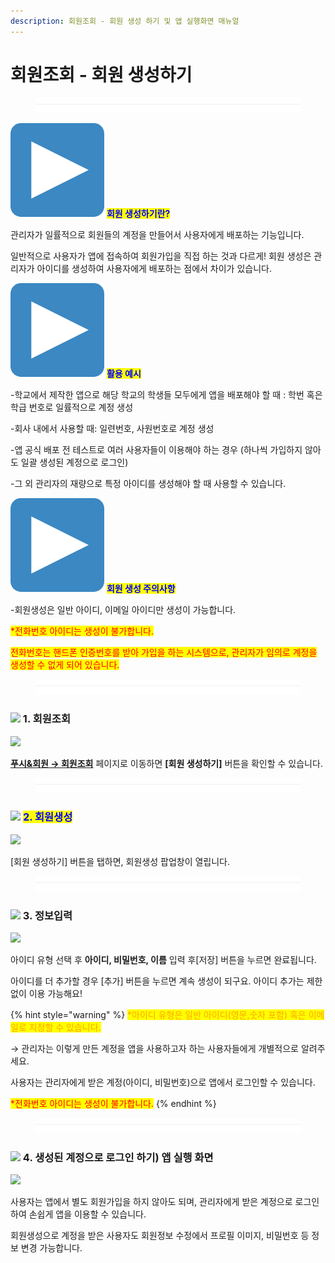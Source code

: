 ```yaml
---
description: 회원조회 - 회원 생성 하기 및 앱 실행화면 매뉴얼
---
```


# 회원조회 - 회원 생성하기

<figure><img src="../../../.gitbook/assets/구분선 (1) (1).PNG" alt=""><figcaption></figcaption></figure>

<img src="../../../.gitbook/assets/image (9).png" alt="" data-size="line"> <mark style="color:blue;">**회원 생성하기란?**</mark>

관리자가 일률적으로 회원들의 계정을 만들어서 사용자에게 배포하는 기능입니다.

일반적으로 사용자가 앱에 접속하여 회원가입을 직접 하는 것과 다르게! 회원 생성은 관리자가 아이디를 생성하여 사용자에게 배포하는 점에서 차이가 있습니다.

<img src="../../../.gitbook/assets/image (9).png" alt="" data-size="line"> <mark style="color:blue;">**활용 예시​**</mark>

\-학교에서 제작한 앱으로 해당 학교의 학생들 모두에게 앱을 배포해야 할 때 : 학번 혹은 학급 번호로 일률적으로 계정 생성

\-회사 내에서 사용할 때: 일련번호, 사원번호로 계정 생성

\-앱 공식 배포 전 테스트로 여러 사용자들이 이용해야 하는 경우 (하나씩 가입하지 않아도 일괄 생성된 계정으로 로그인)

\-그 외 관리자의 재량으로 특정 아이디를 생성해야 할 때 사용할 수 있습니다.

<img src="../../../.gitbook/assets/image (9).png" alt="" data-size="line"> <mark style="color:blue;">**회원 생성 주의사항**</mark>

\-회원생성은 일반 아이디, 이메일 아이디만 생성이 가능합니다.&#x20;

<mark style="color:red;">\*전화번호 아이디는 생성이 불가합니다.</mark>&#x20;

<mark style="color:red;">전화번호는 핸드폰 인증번호를 받아 가입을 하는 시스템으로, 관리자가 임의로 계정을 생성할 수 없게 되어 있습니다.</mark>&#x20;

<figure><img src="../../../.gitbook/assets/구분선 (1) (1).PNG" alt=""><figcaption></figcaption></figure>

### ![](https://wp.swing2app.co.kr/wp-content/uploads/2018/09/%EB%8B%A8%EB%9D%BD1-1.png) 1. 회원조회

![](https://wp.swing2app.co.kr/wp-content/uploads/2021/03/%ED%9A%8C%EC%9B%90%EC%83%9D%EC%84%B16.png)

[**푸시&회원 → 회원조회**](http://www.swing2app.co.kr/view/member\_list) 페이지로 이동하면 **\[회원 생성하기]** 버튼을 확인할 수 있습니다.

<figure><img src="../../../.gitbook/assets/구분선 (1) (1).PNG" alt=""><figcaption></figcaption></figure>

### ![](https://wp.swing2app.co.kr/wp-content/uploads/2018/09/%EB%8B%A8%EB%9D%BD1-1.png) <mark style="color:blue;">2. 회원생성</mark>

![](https://wp.swing2app.co.kr/wp-content/uploads/2021/03/%ED%9A%8C%EC%9B%90%EC%83%9D%EC%84%B17.png)

\[회원 생성하기] 버튼을 탭하면, 회원생성 팝업창이 열립니다.

<figure><img src="../../../.gitbook/assets/구분선 (1) (1).PNG" alt=""><figcaption></figcaption></figure>

### ![](https://wp.swing2app.co.kr/wp-content/uploads/2018/09/%EB%8B%A8%EB%9D%BD1-1.png) 3. 정보입력

![](https://wp.swing2app.co.kr/wp-content/uploads/2021/03/%ED%9A%8C%EC%9B%90%EC%83%9D%EC%84%B18.png)

아이디 유형 선택 후 **아이디, 비밀번호, 이름** 입력 후\[저장] 버튼을 누르면 완료됩니다.

아이디를 더 추가할 경우 \[추가] 버튼을 누르면 계속 생성이 되구요. 아이디 추가는 제한 없이 이용 가능해요!

{% hint style="warning" %}
<mark style="color:orange;">\*아이디 유형은 일반 아이디(영문,숫자 포함) 혹은 이메일로 지정할 수 있습니다.</mark>&#x20;

→ 관리자는 이렇게 만든 계정을 앱을 사용하고자 하는 사용자들에게 개별적으로 알려주세요.

사용자는 관리자에게 받은 계정(아이디, 비밀번호)으로 앱에서 로그인할 수 있습니다.

<mark style="color:red;">\*전화번호 아이디는 생성이 불가합니다.</mark>&#x20;
{% endhint %}

<figure><img src="../../../.gitbook/assets/구분선 (1) (1).PNG" alt=""><figcaption></figcaption></figure>

### ![](https://wp.swing2app.co.kr/wp-content/uploads/2018/09/%EB%8B%A8%EB%9D%BD1-1.png) 4. 생성된 계정으로 로그인 하기) 앱 실행 화면

![](https://wp.swing2app.co.kr/wp-content/uploads/2021/03/%ED%9A%8C%EC%9B%90%EC%83%9D%EC%84%B1.png)

사용자는 앱에서 별도 회원가입을 하지 않아도 되며, 관리자에게 받은 계정으로 로그인하여 손쉽게 앱을 이용할 수 있습니다.

회원생성으로 계정을 받은 사용자도 회원정보 수정에서 프로필 이미지, 비밀번호 등 정보 변경 가능합니다.

